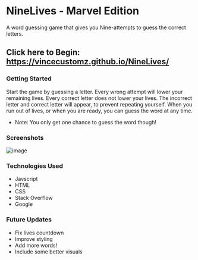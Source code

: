 # NineLives - Marvel Edition
A word guessing game that gives you Nine-attempts to guess the correct letters.
## Click here to Begin:  https://vincecustomz.github.io/NineLives/

### Getting Started 
Start the game by guessing a letter. 
Every wrong attempt will lower your remaining lives. Every correct letter does not lower your lives.
The incorrect letter and correct letter will appear, to prevent repeating yourself.
When you run out of lives, or when you are ready, you can guess the word at any time.
- Note: You only get one chance to guess the word though!

### Screenshots
![image](https://user-images.githubusercontent.com/102340067/179367392-c48850e1-bebe-49fc-ba01-5bf3c592deee.png)

### Technologies Used

- Javscript
- HTML
- CSS
- Stack Overflow
- Google


### Future Updates 
- Fix lives countdown
- Improve styling
- Add more words!
- Include some better visuals
